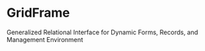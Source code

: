 # GridFrame
Generalized Relational Interface for Dynamic Forms, Records, and Management Environment
